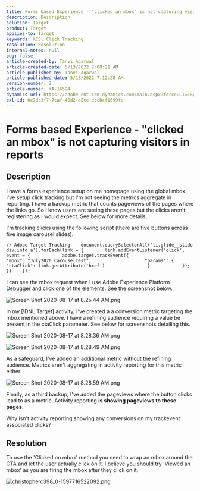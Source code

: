 ```yaml
---
title: Forms based Experience - "clicked an mbox" is not capturing visitors in reports
description: Description
solution: Target
product: Target
applies-to: Target
keywords: KCS, Click Tracking
resolution: Resolution
internal-notes: null
bug: false
article-created-by: Tanvi Agarwal
article-created-date: 5/13/2022 7:08:21 AM
article-published-by: Tanvi Agarwal
article-published-date: 5/13/2022 7:12:28 AM
version-number: 2
article-number: KA-16594
dynamics-url: https://adobe-ent.crm.dynamics.com/main.aspx?forceUCI=1&pagetype=entityrecord&etn=knowledgearticle&id=590e9573-8bd2-ec11-a7b5-00224809c27a
exl-id: 0e7dc3f7-7caf-40d2-a5ce-eccbcf1699fa
---
```

# Forms based Experience - "clicked an mbox" is not capturing visitors in reports

## Description


I have a forms experience setup on me homepage using the global mbox. I've setup click tracking but I'm not seeing the metrics aggregate in reporting. I have a backup metric that counts pageviews of the pages where the links go. So I know users are seeing these pages but the clicks aren't registering as I would expect. See below for more details.





I'm tracking clicks using the following script (there are five buttons across five image carousel slides).




```
// Adobe Target Tracking    document.querySelectorAll('li.glide__slide div.info a').forEach(link = {        link.addEventListener('click', event = {            adobe.target.trackEvent({                    "mbox": "July2020_CarouselTest",                    "params": {                    "ctaClick": link.getAttribute('href')                }            });        })    });
```




I can see the mbox request when I use Adobe Experience Platform Debugger and click one of the elements. See the screenshot below.



![Screen Shot 2020-08-17 at 8.25.44 AM.png](https://experienceleaguecommunities.adobe.com/t5/image/serverpage/image-id/26222i8EFBFA8432501D9E/image-size/medium?v=1.0&amp;px=400 "Screen Shot 2020-08-17 at 8.25.44 AM.png")



In my [!DNL Target] activity, I've created a a conversion metric targeting the mbox mentioned above. I have a refining audience requiring a value be present in the ctaClick parameter. See below for screenshots detailing this.



![Screen Shot 2020-08-17 at 8.28.36 AM.png](https://experienceleaguecommunities.adobe.com/t5/image/serverpage/image-id/26225i9E8B86819537BB25/image-size/medium?v=1.0&amp;px=400 "Screen Shot 2020-08-17 at 8.28.36 AM.png")

![Screen Shot 2020-08-17 at 8.28.49 AM.png](https://experienceleaguecommunities.adobe.com/t5/image/serverpage/image-id/26223i6D9AAA0A81236A58/image-size/medium?v=1.0&amp;px=400 "Screen Shot 2020-08-17 at 8.28.49 AM.png")







As a safeguard, I've added an additional metric without the refining audience. Metrics aren't aggregating in activity reporting for this metric either.



![Screen Shot 2020-08-17 at 8.28.59 AM.png](https://experienceleaguecommunities.adobe.com/t5/image/serverpage/image-id/26224iFF036B11B2E932FC/image-size/medium?v=1.0&amp;px=400 "Screen Shot 2020-08-17 at 8.28.59 AM.png")



Finally, as a third backup, I've added the pageviews where the button clicks lead to as a metric. Activity reporting <b>is showing pageviews to these pages</b>.



Why isn't activity reporting showing any conversions on my trackevent associated clicks?


## Resolution




To use the 'Clicked on mbox' method you need to wrap an mbox around the CTA and let the user actually click on it. I believe you should try 'Viewed an mbox' as you are firing the mbox after they click on it.



![christopherc398_0-1597716522092.png](https://experienceleaguecommunities.adobe.com/t5/image/serverpage/image-id/26237i01409F8DF7D2F948/image-size/medium?v=1.0&amp;px=400)
